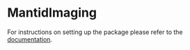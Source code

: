 # MantidImaging

For instructions on setting up the package please refer to the
[documentation](https://mantidproject.github.io/mantidimaging/user_guide/index.html).
